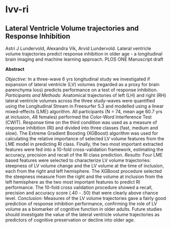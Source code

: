 # lvv-ri
## Lateral Ventricle Volume trajectories and Response Inhibition

Astri J Lundervold, Alexandra Vik, Arvid Lundervold.
Lateral ventricle volume trajectories predict response inhibition in older age - a
longitudinal brain imaging and machine learning approach. PLOS ONE Manuscript draft

**Abstract**

*Objective:* In a three-wave 6 yrs longitudinal study we investigated if expansion of 
lateral ventricle (LV) volumes (regarded as a proxy for brain parenchyma loss) predicts
performance on a test of response inhibition. *Participants and Methods:* Anatomical
trajectories of left (LH) and right (RH) lateral ventricle volumes across the three
study-waves were quantified using the Longitudinal Stream in Freesurfer 5.3 and
modelled using a linear mixed-effects (LME) algorithm. All participants (N = 74, mean
age 60.7 yrs at inclusion, 48 females) performed the Color-Word Interference Test
(CWIT). Response time on the third condition was used as a measure of response
inhibition (RI) and divided into three classes (fast, medium and slow). The Extreme
Gradient Boosting (XGBoost) algorithm was used for calculating the relative
importance of selected LV volume features from the LME model in predicting RI class.
Finally, the two most important extracted features were fed into a 10-fold
cross-validation framework, estimating the accuracy, precision and recall of the RI class
prediction. *Results:* Four LME based features were selected to characterize LV volume
trajectories: steepness of LV volume change and the LV volume at the time of
inclusion, each from the right and left hemisphere. The XGBoost procedure selected the
steepness measure from the right and the volume at inclusion from the left hemisphere as the two
most important features to predict RI performance. The 10-fold cross validation
procedure showed a recall, precision and accuracy score (.40 - .50) that were clearly
above chance level. *Conclusion:* Measures of the LV volume trajectories gave a fairly
good prediction of response inhibition performance, confirming the role of LV volume
as a biomarker of cognitive function in older adults. Future studies should investigate the
value of the lateral ventricle volume trajectories as predictors of cognitive preservation
or decline into older age.
